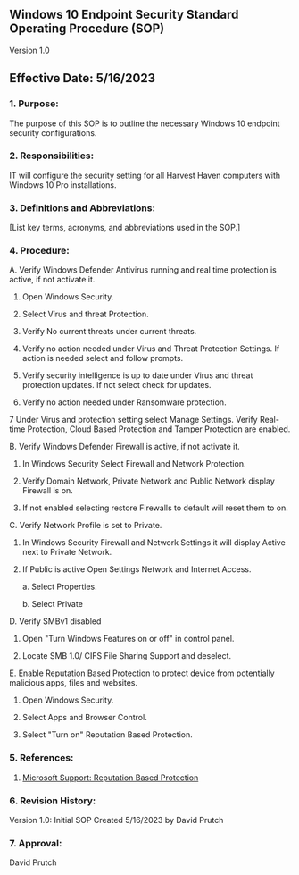 ## Windows 10 Endpoint Security Standard Operating Procedure (SOP)

Version 1.0

## Effective Date: 5/16/2023

### 1. Purpose:

   The purpose of this SOP is to outline the necessary Windows 10 endpoint security configurations.

### 2. Responsibilities:

   IT will configure the security setting for all Harvest Haven computers with Windows 10 Pro installations.

### 3. Definitions and Abbreviations:

   [List key terms, acronyms, and abbreviations used in the SOP.]
### 4. Procedure:

A. Verify Windows Defender Antivirus running and real time protection is active, if not activate it.

   1. Open Windows Security.

   2. Select Virus and threat Protection.

   3. Verify No current threats under current threats.

   4. Verify no action needed under Virus and Threat Protection Settings. If action is needed select and follow prompts.

   5. Verify security intelligence is up to date under Virus and threat protection updates. If not select check for updates.

   6. Verify no action needed under Ransomware protection.

   7 Under Virus and protection setting select Manage Settings. Verify Real-time Protection, Cloud Based Protection and Tamper Protection are enabled.

B. Verify Windows Defender Firewall is active, if not activate it.

   1. In Windows Security Select Firewall and Network Protection.

   2. Verify Domain Network, Private Network and Public Network display Firewall is on. 

   3. If not enabled selecting restore Firewalls to default will reset them to on.

C. Verify Network Profile is set to Private.

   1. In Windows Security Firewall and Network Settings it will display Active next to Private Network.

   2. If Public is active Open Settings Network and Internet Access.

      a. Select Properties.

      b. Select Private

D. Verify SMBv1 disabled

   1. Open "Turn Windows Features on or off" in control panel.

   2. Locate SMB 1.0/ CIFS File Sharing Support and deselect.

E. Enable Reputation Based Protection to protect device from potentially malicious apps, files and websites.

   1. Open Windows Security.

   2. Select Apps and Browser Control.

   3. Select "Turn on" Reputation Based Protection.

### 5. References:

   1. [Microsoft Support: Reputation Based Protection](https://support.microsoft.com/en-us/microsoft-edge/how-can-smartscreen-help-protect-me-in-microsoft-edge-1c9a874a-6826-be5e-45b1-67fa445a74c8)

### 6. Revision History:

   Version 1.0: Initial SOP Created 5/16/2023 by David Prutch

### 7. Approval:

   David Prutch
